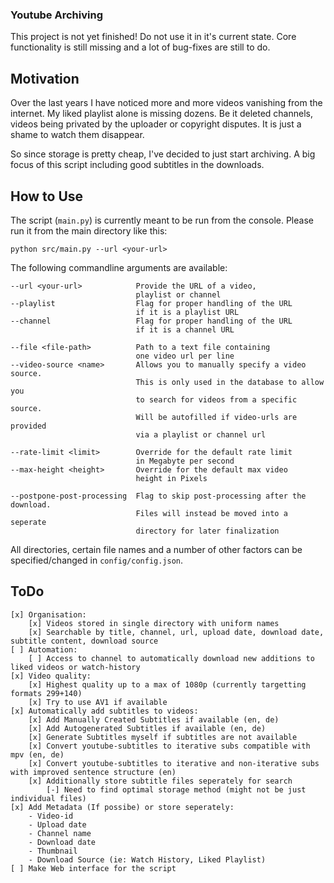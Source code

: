 ### Youtube Archiving

This project is not yet finished! Do not use it in it's current state. Core functionality is still missing and a lot of bug-fixes are still to do.

## Motivation
Over the last years I have noticed more and more videos vanishing from the internet.
My liked playlist alone is missing dozens. Be it deleted channels, videos being privated
by the uploader or copyright disputes. It is just a shame to watch them disappear.

So since storage is pretty cheap, I've decided to just start archiving. A big focus of this script including good subtitles in the downloads. 

## How to Use

The script (`main.py`) is currently meant to be run from the console.
Please run it from the main directory like this:

	python src/main.py --url <your-url>

The following commandline arguments are available:

	--url <your-url>            Provide the URL of a video,
	                            playlist or channel
	--playlist                  Flag for proper handling of the URL 
	                            if it is a playlist URL
	--channel                   Flag for proper handling of the URL 
	                            if it is a channel URL

	--file <file-path>          Path to a text file containing 
	                            one video url per line
	--video-source <name>       Allows you to manually specify a video source.
	                            This is only used in the database to allow you
	                            to search for videos from a specific source. 
                                Will be autofilled if video-urls are provided
                                via a playlist or channel url

	--rate-limit <limit>        Override for the default rate limit
	                            in Megabyte per second
	--max-height <height>       Override for the default max video
                                height in Pixels

	--postpone-post-processing  Flag to skip post-processing after the download.
                                Files will instead be moved into a seperate
                                directory for later finalization

All directories, certain file names and a number of other factors can be specified/changed in `config/config.json`.

## ToDo
    [x] Organisation:
		[x] Videos stored in single directory with uniform names
		[x] Searchable by title, channel, url, upload date, download date, subtitle content, download source
	[ ] Automation:
		[ ] Access to channel to automatically download new additions to liked videos or watch-history
	[x] Video quality:
		[x] Highest quality up to a max of 1080p (currently targetting formats 299+140)
		[x] Try to use AV1 if available
	[x] Automatically add subtitles to videos:
		[x] Add Manually Created Subtitles if available (en, de)
		[x] Add Autogenerated Subtitles if available (en, de)
		[x] Generate Subtitles myself if subtitles are not available
		[x] Convert youtube-subtitles to iterative subs compatible with mpv (en, de)
		[x] Convert youtube-subtitles to iterative and non-iterative subs with improved sentence structure (en)
		[x] Additionally store subtitle files seperately for search
			[-] Need to find optimal storage method (might not be just individual files)
	[x] Add Metadata (If possibe) or store seperately:
		- Video-id
		- Upload date
		- Channel name
		- Download date
		- Thumbnail
		- Download Source (ie: Watch History, Liked Playlist)
	[ ] Make Web interface for the script